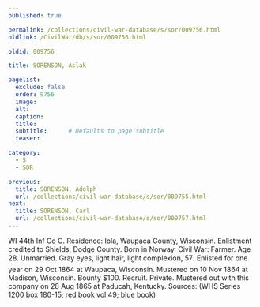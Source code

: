 ```yaml
---
published: true

permalink: /collections/civil-war-database/s/sor/009756.html
oldlink: /CivilWar/db/s/sor/009756.html

oldid: 009756

title: SORENSON, Aslak

pagelist:
  exclude: false
  order: 9756
  image: 
  alt:
  caption:
  title:
  subtitle:      # Defaults to page subtitle
  teaser:

category: 
  - S 
  - SOR

previous:
  title: SORENSON, Adolph
  url: /collections/civil-war-database/s/sor/009755.html  
next:
  title: SORENSON, Carl
  url: /collections/civil-war-database/s/sor/009757.html   
---
```

WI 44th Inf Co C. Residence: Iola, Waupaca County, Wisconsin. Enlistment credited to Shields, Dodge County. Born in Norway. Civil War: Farmer. Age 28. Unmarried. Gray eyes, light hair, light complexion, 5&#146;7&#148;. Enlisted for one year on 29 Oct 1864 at Waupaca, Wisconsin. Mustered on 10 Nov 1864 at Madison, Wisconsin. Bounty $100. Recruit. Private. Mustered out with this company on 28 Aug 1865 at Paducah, Kentucky. Sources: (WHS Series 1200 box 180-15; red book vol 49; blue book)